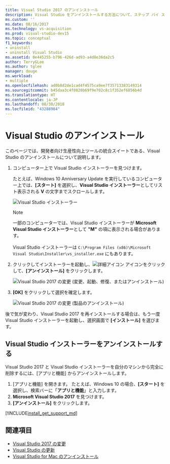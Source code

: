 ```yaml
---
title: Visual Studio 2017 のアンインストール
description: Visual Studio をアンインストールする方法について、ステップ バイ ステップで説明します。
ms.custom: ''
ms.date: 08/16/2017
ms.technology: vs-acquisition
ms.prod: visual-studio-dev15
ms.topic: conceptual
f1_keywords:
- uninstall
- uninstall Visual Studio
ms.assetid: 0e445255-b796-426d-ad93-a4d8e36da2c5
author: TerryGLee
ms.author: tglee
manager: douge
ms.workload:
- multiple
ms.openlocfilehash: ad0b8d2de1cad4f4575ca9ee7f35713383149314
ms.sourcegitcommit: b45daa3c4f0820b69f9e702c8c1f352ef6856b4d
ms.translationtype: HT
ms.contentlocale: ja-JP
ms.lasthandoff: 08/30/2018
ms.locfileid: "43288984"
---
```

# <a name="uninstall-visual-studio"></a>Visual Studio のアンインストール

このページでは、開発者向け生産性向上ツールの統合スイートである、Visual Studio のアンインストールについて説明します。

1. コンピューター上で Visual Studio インストーラーを見つけます。

     たとえば、Windows 10 Anniversary Update を実行しているコンピューター上では、**[スタート]** を選択し、**Visual Studio インストーラー**としてリスト表示される **V** の文字までスクロールします。

     ![Visual Studio インストーラー](media/vs2017-locate-the-visual-studio-installer.PNG "Microsoft Visual Studio インストーラーの検索")

     >[!NOTE]
     一部のコンピューターでは、Visual Studio インストーラーが **Microsoft Visual Studio インストーラー**として **"M"** の項に表示される場合があります。<br/><br/> Visual Studio インストーラーは `C:\Program Files (x86)\Microsoft Visual Studio\Installer\vs_installer.exe` にもあります。

2. クリックしてインストーラーを起動し、![詳細アイコン](media/vs2017uninstall-UninstallIcon.png "オプション アイコンを選択") アイコンをクリックして、**[アンインストール]** をクリックします。

     ![Visual Studio 2017 の変更 (変更、起動、修復、またはアンインストール)](media/vs2017-uninstall.PNG "Visual Studio 2017 の修復またはアンインストール")

3. **[OK]** をクリックして選択を確定します。

     ![Visual Studio 2017 の変更 (製品のアンインストール)](media/vs2017-uninstall-confirm.PNG "Visual Studio 2017 のアンインストールを確定")

後で気が変わり、Visual Studio 2017 を再インストールする場合は、もう一度 Visual Studio インストーラーを起動し、選択画面で **[インストール]** を選びます。

## <a name="uninstall-visual-studio-installer"></a>Visual Studio インストーラーをアンインストールする

Visual Studio 2017 と Visual Studio インストーラーを自分のマシンから完全に削除するには、[アプリと機能] からアンインストールします。

1. [アプリと機能] を開きます。 たとえば、Windows 10 の場合、**[スタート]** を選択し、検索バーに「**アプリと機能**」と入力します。
2. **Microsoft Visual Studio 2017** を見つけます。
3. **[アンインストール]** をクリックします。

[!INCLUDE[install_get_support_md](includes/install_get_support_md.md)]

## <a name="see-also"></a>関連項目

* [Visual Studio 2017 の変更](modify-visual-studio.md)
* [Visual Studio の更新](update-visual-studio.md)
* [Visual Studio for Mac のアンインストール](/visualstudio/mac/uninstall)
